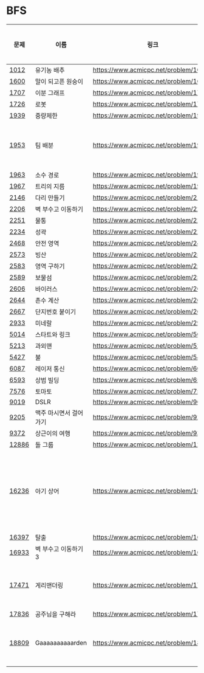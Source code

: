 # BFS
| 문제              | 이름              | 링크                                    | 틀린횟수  | 정리여부  |       비고        |
| --------------- | --------------- | ------------------------------------- | :---: | :---: | :-------------: |
| [1012](1012/)   | 유기농 배추          | https://www.acmicpc.net/problem/1012  |   2   |       |                 |
| [1600](1600/)   | 말이 되고픈 원숭이      | https://www.acmicpc.net/problem/1600  |   5   |       |
| [1707](1707/)   | 이분 그래프          | https://www.acmicpc.net/problem/1707  |   4   |       |
| [1726](1726/)   | 로봇              | https://www.acmicpc.net/problem/1726  |   1   |       |
| [1939](1939/)   | 중량제한            | https://www.acmicpc.net/problem/1939  |   3   |       |
| [1953](1953/)   | 팀 배분            | https://www.acmicpc.net/problem/1953  |   0   |   O   |     이분 그래프      |
| [1963](1963/)   | 소수 경로           | https://www.acmicpc.net/problem/1963  |   0   |       |
| [1967](1967/)   | 트리의 지름          | https://www.acmicpc.net/problem/1967  |   2   |       |
| [2146](2146/)   | 다리 만들기          | https://www.acmicpc.net/problem/2146  |   5   |       |
| [2206](2206/)   | 벽 부수고 이동하기      | https://www.acmicpc.net/problem/2206  |   5   |       |
| [2251](2251/)   | 물통              | https://www.acmicpc.net/problem/2251  |   0   |       |
| [2234](2234/)   | 성곽              | https://www.acmicpc.net/problem/2234  |   0   |       |
| [2468](2468/)   | 안전 영역           | https://www.acmicpc.net/problem/2468  |   2   |       |
| [2573](2573/)   | 빙산              | https://www.acmicpc.net/problem/2573  |   3   |       |
| [2583](2583/)   | 영역 구하기          | https://www.acmicpc.net/problem/2583  |   1   |       |
| [2589](2589/)   | 보물섬             | https://www.acmicpc.net/problem/2589  |   0   |       |
| [2606](2606/)   | 바이러스            | https://www.acmicpc.net/problem/2606  |   0   |       |
| [2644](2644/)   | 촌수 계산           | https://www.acmicpc.net/problem/2644  |   0   |       |
| [2667](2667/)   | 단지번호 붙이기        | https://www.acmicpc.net/problem/2667  |   4   |       |
| [2933](2933/)   | 미네랄             | https://www.acmicpc.net/problem/2933  |   5   |       |
| [5014](5014/)   | 스타트와 링크         | https://www.acmicpc.net/problem/5014  |   1   |       |
| [5213](5213/)   | 과외맨             | https://www.acmicpc.net/problem/5213  |   6   |       |
| [5427](5427/)   | 불               | https://www.acmicpc.net/problem/5427  |   2   |       |
| [6087](6087/)   | 레이저 통신          | https://www.acmicpc.net/problem/6087  |   0   |       |
| [6593](6593/)   | 상범 빌딩           | https://www.acmicpc.net/problem/6593  |   1   |       |
| [7576](7576/)   | 토마토             | https://www.acmicpc.net/problem/7576  |   1   |       |
| [9019](9019/)   | DSLR            | https://www.acmicpc.net/problem/9019  |   4   |       |
| [9205](9205/)   | 맥주 마시면서 걸어가기    | https://www.acmicpc.net/problem/9205  |   3   |       |
| [9372](9372/)   | 상근이의 여행         | https://www.acmicpc.net/problem/9372  |   1   |       |
| [12886](12886/) | 돌 그룹            | https://www.acmicpc.net/problem/12886 |   1   |       |
| [16236](16236/) | 아기 상어           | https://www.acmicpc.net/problem/16236 |   4   |   O   | `bfs`를 통해 거리구하기 |
| [16397](16397/) | 탈출              | https://www.acmicpc.net/problem/16397 |   5   |       |
| [16933](16933/) | 벽 부수고 이동하기3     | https://www.acmicpc.net/problem/16933 |   6   |       |
| [17471](17471/) | 게리맨더링           | https://www.acmicpc.net/problem/17471 |   4   |   O   |   조합, bfs, 삼성   |
| [17836](17836/) | 공주님을 구해라        | https://www.acmicpc.net/problem/17836 |   5   |
| [18809](18809/) | Gaaaaaaaaaarden | https://www.acmicpc.net/problem/18809 |   0   |       |   조합, bfs, 삼성   |